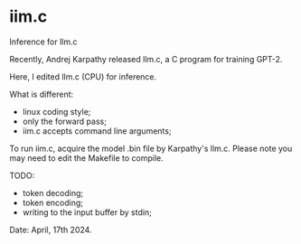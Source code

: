 # iim.c
Inference for llm.c

Recently, Andrej Karpathy released llm.c, a C program for training GPT-2.

Here, I edited llm.c (CPU) for inference.

What is different:
- linux coding style;
- only the forward pass;
- iim.c accepts command line arguments;

To run iim.c, acquire the model .bin file by Karpathy's llm.c.
Please note you may need to edit the Makefile to compile.
 
TODO:
- token decoding;
- token encoding;
- writing to the input buffer by stdin;

Date: April, 17th 2024.

